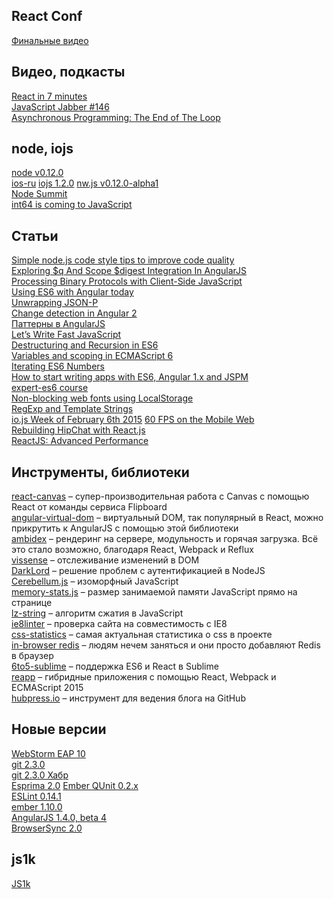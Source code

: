 React Conf
----------

[Финальные видео](https://www.youtube.com/playlist?list=PLb0IAmt7-GS1cbw4qonlQztYV1TAW0sCr)

Видео, подкасты
---------------

[React in 7 minutes](https://egghead.io/lessons/react-react-in-7-minutes)  
[JavaScript Jabber #146](http://devchat.tv/js-jabber/146-jsj-react-with-christopher-chedeau-and-jordan-walke)  
[Asynchronous Programming: The End of The Loop](https://egghead.io/series/mastering-asynchronous-programming-the-end-of-the-loop)

node, iojs
----------

[node v0.12.0](http://blog.nodejs.org/2015/02/06/node-v0-12-0-stable/)  
[ios-ru](https://twitter.com/iojs_ru)
[iojs 1.2.0](https://github.com/iojs/io.js/blob/v1.x/CHANGELOG.md)
[nw.js v0.12.0-alpha1](https://github.com/nwjs/nw.js/issues/2742)  
[Node Summit](http://nodesummit.com/)  
[int64 is coming to JavaScript](https://twitter.com/rauschma/status/565604497272373248)

Статьи
---------------------------------------------------

[Simple node.js code style tips to improve code quality](https://gist.github.com/hueniverse/a06f6315ea736ed1b46d)  
[Exploring $q And Scope $digest Integration In AngularJS](http://www.bennadel.com/blog/2778-exploring-q-and-scope-digest-integration-in-angularjs.htm)  
[Processing Binary Protocols with Client-Side JavaScript](http://blog.mgechev.com/2015/02/06/parsing-binary-protocol-data-javascript-typedarrays-blobs/)  
[Using ES6 with Angular today](http://blog.thoughtram.io/angularjs/es6/2015/01/23/exploring-angular-1.3-using-es6.html)  
[Unwrapping JSON-P](http://davidwalsh.name/unwrapping-jsonp)  
[Change detection in Angular 2](http://victorsavkin.com/post/110170125256/change-detection-in-angular-2)  
[Паттерны в AngularJS](http://habrahabr.ru/post/250149/)  
[Let’s Write Fast JavaScript](https://medium.com/the-javascript-collection/lets-write-fast-javascript-2b03c5575d9e)  
[Destructuring and Recursion in ES6](http://raganwald.com/2015/02/02/destructuring.html)  
[Variables and scoping in ECMAScript 6](http://www.2ality.com/2015/02/es6-scoping.html)  
[Iterating ES6 Numbers](http://blog.getify.com/iterating-es6-numbers/)  
[How to start writing apps with ES6, Angular 1.x and JSPM](http://martinmicunda.com/2015/02/09/how-to-start-writing-apps-with-es6-angular-1x-and-jspm/)  
[expert-es6 course](http://tagtree.io/courses/expert-es6)  
[Non-blocking web fonts using LocalStorage](http://crocodillon.com/blog/non-blocking-web-fonts-using-localstorage)  
[RegExp and Template Strings](https://plus.google.com/+DouglasCrockfordEsq/posts/4EWYAq9fc2w)  
[io.js Week of February 6th 2015](https://medium.com/node-js-javascript/io-js-week-of-february-6th-2015-e185388549a4)
[60 FPS on the Mobile Web](http://engineering.flipboard.com/2015/02/mobile-web/)  
[Rebuilding HipChat with React.js](https://developer.atlassian.com/blog/2015/02/rebuilding-hipchat-with-react/)  
[ReactJS: Advanced Performance](http://facebook.github.io/react/docs/advanced-performance.html)

Инструменты, библиотеки
-----------------------

[react-canvas](https://github.com/flipboard/react-canvas) – супер-производительная работа с Canvas с помощью React от команды сервиса Flipboard  
[angular-virtual-dom](https://github.com/teropa/angular-virtual-dom) – виртуальный DOM, так популярный в React, можно прикрутить к AngularJS с помощью этой библиотеки  
[ambidex](https://github.com/appsforartists/ambidex) – рендеринг на сервере, модульность и горячая загрузка. Всё это стало возможно, благодаря React, Webpack и Reflux  
[vissense](https://github.com/vissense/vissense) – отслеживание изменений в DOM  
[DarkLord](http://grumpywizards.com/darklord/) – решение проблем с аутентификацией в NodeJS  
[Cerebellum.js](http://sc5.io/posts/cerebellum-js-uncomplicated-isomorphic-javascript-apps) – изоморфный JavaScript  
[memory-stats.js](https://github.com/paulirish/memory-stats.js) – размер занимаемой памяти JavaScript прямо на странице  
[lz-string](https://github.com/pieroxy/lz-string/) – алгоритм сжатия в JavaScript  
[ie8linter](https://github.com/israelidanny/ie8linter) – проверка сайта на совместимость с IE8  
[css-statistics](https://github.com/jxnblk/css-statistics) – самая актуальная статистика о css в проекте  
[in-browser redis](http://narma.github.io/2015/redis-in-browser/) – людям нечем заняться и они просто добавляют Redis в браузер  
[6to5-sublime](https://github.com/6to5/6to5-sublime) – поддержка ES6 и React в Sublime  
[reapp](http://reapp.io/) – гибридные приложения с помощью React, Webpack и ECMAScript 2015  
[hubpress.io](https://github.com/HubPress/hubpress.io) – инструмент для ведения блога на GitHub

Новые версии
------------

[WebStorm EAP 10](http://blog.jetbrains.com/webstorm/2015/02/webstorm-10-eap/)  
[git 2.3.0](https://github.com/blog/1957-git-2-3-has-been-released)  
[git 2.3.0 Хабр](http://habrahabr.ru/post/249857/)  
[Esprima 2.0](http://blog.jquery.com/2015/02/06/esprima-2-0-released/)
[Ember QUnit 0.2.x](http://reefpoints.dockyard.com/2015/02/06/ember-qunit-0-2.html)  
[ESLint 0.14.1](http://eslint.org/blog/2015/02/eslint-0.14.1-released/)  
[ember 1.10.0](http://emberjs.com/blog/2015/02/07/ember-1-10-0-released.html)  
[AngularJS 1.4.0, beta 4](https://github.com/angular/angular.js/blob/master/CHANGELOG.md#140-beta4-overlyexplosive-poprocks-2015-02-09)  
[BrowserSync 2.0](http://www.wearejh.com/news/browsersync-2-0/)

js1k
----

[JS1k](http://js1k.com/2015-hypetrain/)